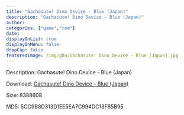 ```yaml
---
title: "Gachasute! Dino Device - Blue (Japan)"
description: "Gachasute! Dino Device - Blue (Japan)"
author: 
categories: ["game","rom"]
date: 
displayInList: true
displayInMenu: false
dropCap: false
featuredImage: /img/gba/Gachasute! Dino Device - Blue [Japan].jpg
---
```


Description: Gachasute! Dino Device - Blue (Japan)

Download: <a style="text-decoration:underline;" href="https://mega.nz/#!rGZSgSIK!A1uDTVOY6pt9AMlNw3Fblc71xAUNA3Of1HMnTO1rEQo" target = "_blank" rel = "nofollow" > Gachasute! Dino Device - Blue (Japan)</a>

Size: 8388608

MD5: 5CC9B8D313D1EE5EA7C994DC18F85B95

